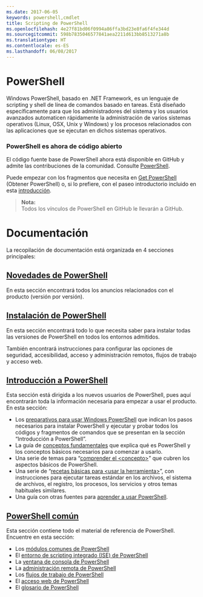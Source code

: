 ```yaml
---
ms.date: 2017-06-05
keywords: powershell,cmdlet
title: Scripting de PowerShell
ms.openlocfilehash: 4e27f81bd06f0994a86ffa3bd23e8fa6f4fe344d
ms.sourcegitcommit: 598b7835046577841aea2211d613bb8513271a8b
ms.translationtype: HT
ms.contentlocale: es-ES
ms.lasthandoff: 06/08/2017
---
```

#  <a name="powershell"></a>PowerShell

Windows PowerShell, basado en .NET Framework, es un lenguaje de scripting y shell de línea de comandos basado en tareas. Está diseñado específicamente para que los administradores del sistema y los usuarios avanzados automaticen rápidamente la administración de varios sistemas operativos (Linux, OSX, Unix y Windows) y los procesos relacionados con las aplicaciones que se ejecutan en dichos sistemas operativos.

###  <a name="powershell-is-now-open-source"></a>PowerShell es ahora de código abierto

El código fuente base de PowerShell ahora está disponible en GitHub y admite las contribuciones de la comunidad. Consulte [PowerShell](https://github.com/powershell/powershell).

Puede empezar con los fragmentos que necesita en [Get PowerShell](https://github.com/PowerShell/PowerShell#get-powershell) (Obtener PowerShell)
o, si lo prefiere, con el paseo introductorio incluido en esta [introducción](https://github.com/PowerShell/PowerShell/blob/master/docs/learning-powershell).

>  **Nota:**  
>  Todos los vínculos de PowerShell en GitHub le llevarán a GitHub.

#  <a name="documentation"></a>Documentación

La recopilación de documentación está organizada en 4 secciones principales:

##  <a name="whats-new-with-powershellwhats-newwhat-s-new-with-powershellmd"></a>[Novedades de PowerShell](whats-new/What-s-New-With-PowerShell.md)
En esta sección encontrará todos los anuncios relacionados con el producto (versión por versión).

##  <a name="powershell-setupsetupsetup-referencemd"></a>[Instalación de PowerShell](setup/setup-reference.md)
En esta sección encontrará todo lo que necesita saber para instalar todas las versiones de PowerShell en todos los entornos admitidos.  

También encontrará instrucciones para configurar las opciones de seguridad, accesibilidad, acceso y administración remotos, flujos de trabajo y acceso web.

##  <a name="getting-started-with-powershellgetting-startedgetting-started-with-windows-powershellmd"></a>[Introducción a PowerShell](getting-started/Getting-Started-with-Windows-PowerShell.md)
Esta sección está dirigida a los nuevos usuarios de PowerShell, pues aquí encontrarán toda la información necesaria para empezar a usar el producto.  
En esta sección:
-   Los [preparativos para usar Windows PowerShell](getting-started/Getting-Ready-to-Use-Windows-PowerShell.md) que indican los pasos necesarios para instalar PowerShell y ejecutar y probar todos los códigos y fragmentos de comandos que se presentan en la sección “Introducción a PowerShell”.
-  La guía de [conceptos fundamentales](getting-started/fundamental-concepts.md) que explica qué es PowerShell y los conceptos básicos necesarios para comenzar a usarlo.
-  Una serie de temas para “[comprender el &lt;concepto&gt;](getting-started/understanding-concepts-reference.md)” que cubren los aspectos básicos de PowerShell.
-  Una serie de “[recetas básicas para &lt;usar la herramienta&gt;](getting-started/cookbooks/basic-cookbooks-reference.md)”, con instrucciones para ejecutar tareas estándar en los archivos, el sistema de archivos, el registro, los procesos, los servicios y otros temas habituales similares.
-  Una guía con otras fuentes para [aprender a usar PowerShell](getting-started/more-powershell-learning.md).

##  <a name="common-powershellcore-powershellcore-powershellmd"></a>[PowerShell común](core-powershell/core-powershell.md)
Esta sección contiene todo el material de referencia de PowerShell.  
Encuentre en esta sección:
-  Los [módulos comunes de PowerShell](core-powershell/core-modules.md)
-  El [entorno de scripting integrado \(ISE\) de PowerShell](core-powershell/ise-guide.md)
-  La [ventana de consola de PowerShell](core-powershell/console-guide.md)
-  La [administración remota de PowerShell](core-powershell/Running-Remote-Commands.md)
-  Los [flujos de trabajo de PowerShell](core-powershell/workflows-guide.md)
-  El [acceso web de PowerShell](core-powershell/web-access.md)
-  El [glosario de PowerShell](Windows-PowerShell-Glossary.md)

